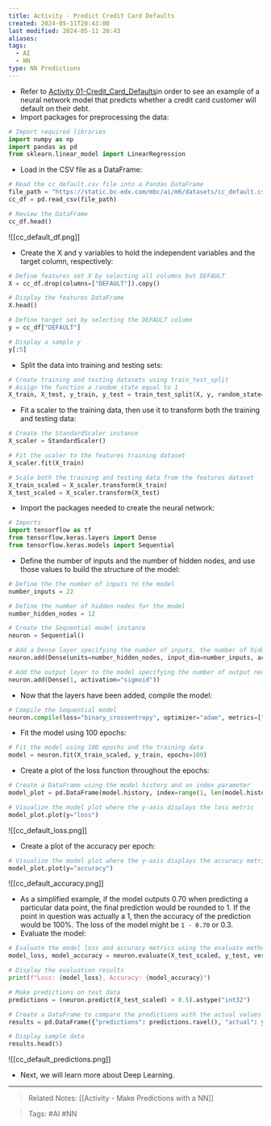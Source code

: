 ```yaml
---
title: Activity - Predict Credit Card Defaults
created: 2024-05-11T20:43:00
last modified: 2024-05-11 20:43
aliases: 
tags:
  - AI
  - NN
type: NN Predictions
---
```

- Refer to [Activity 01-Credit_Card_Defaults](file:///C:/Users/anghe/Documents/Work/mbc-ai/06-Neural-Networks/activities/01-Credit_Card_Defaults)in order to see an example of a neural network model that predicts whether a credit card customer will default on their debt.
- Import packages for preprocessing the data:
```python
# Import required libraries
import numpy as np
import pandas as pd
from sklearn.linear_model import LinearRegression
```
- Load in the CSV file as a DataFrame:
```python
# Read the cc_default.csv file into a Pandas DataFrame
file_path = "https://static.bc-edx.com/mbc/ai/m6/datasets/cc_default.csv"
cc_df = pd.read_csv(file_path)

# Review the DataFrame
cc_df.head()
```
![[cc_default_df.png]]
- Create the X and y variables to hold the independent variables and the target column, respectively:
```python
# Define features set X by selecting all columns but DEFAULT
X = cc_df.drop(columns=["DEFAULT"]).copy()

# Display the features DataFrame
X.head()

# Define target set by selecting the DEFAULT column
y = cc_df["DEFAULT"]

# Display a sample y
y[:5]
```
- Split the data into training and testing sets:
```python
# Create training and testing datasets using train_test_split
# Assign the function a random_state equal to 1
X_train, X_test, y_train, y_test = train_test_split(X, y, random_state=1)
```
- Fit a scaler to the training data, then use it to transform both the training and testing data:
```python
# Create the StandardScaler instance
X_scaler = StandardScaler()

# Fit the scaler to the features training dataset
X_scaler.fit(X_train)

# Scale both the training and testing data from the features dataset
X_train_scaled = X_scaler.transform(X_train)
X_test_scaled = X_scaler.transform(X_test)
```
- Import the packages needed to create the neural network:
```python
# Imports
import tensorflow as tf
from tensorflow.keras.layers import Dense
from tensorflow.keras.models import Sequential
```
- Define the number of inputs and the number of hidden nodes, and use those values to build the structure of the model:
```python
# Define the the number of inputs to the model
number_inputs = 22

# Define the number of hidden nodes for the model
number_hidden_nodes = 12

# Create the Sequential model instance
neuron = Sequential()

# Add a Dense layer specifying the number of inputs, the number of hidden nodes, and the activation function
neuron.add(Dense(units=number_hidden_nodes, input_dim=number_inputs, activation="relu"))

# Add the output layer to the model specifying the number of output neurons and activation function
neuron.add(Dense(1, activation="sigmoid"))
```
- Now that the layers have been added, compile the model:
```python
# Compile the Sequential model
neuron.compile(loss="binary_crossentropy", optimizer="adam", metrics=["accuracy"])
```
- Fit the model using 100 epochs:
```python
# Fit the model using 100 epochs and the training data
model = neuron.fit(X_train_scaled, y_train, epochs=100)
```
- Create a plot of the loss function throughout the epochs:
```python
# Create a DataFrame using the model history and an index parameter
model_plot = pd.DataFrame(model.history, index=range(1, len(model.history["loss"]) + 1))

# Visualize the model plot where the y-axis displays the loss metric
model_plot.plot(y="loss")
```
![[cc_default_loss.png]]
- Create a plot of the accuracy per epoch:
```python
# Visualize the model plot where the y-axis displays the accuracy metric
model_plot.plot(y="accuracy")
```
![[cc_default_accuracy.png]]
- As a simplified example, if the model outputs 0.70 when predicting a particular data point, the final prediction would be rounded to 1. If the point in question was actually a 1, then the accuracy of the prediction would be 100%. The loss of the model might be `1 - 0.70` or 0.3.
- Evaluate the model:
```python
# Evaluate the model loss and accuracy metrics using the evaluate method and the test data
model_loss, model_accuracy = neuron.evaluate(X_test_scaled, y_test, verbose=2)

# Display the evaluation results
print(f"Loss: {model_loss}, Accuracy: {model_accuracy}")

# Make predictions on test data
predictions = (neuron.predict(X_test_scaled) > 0.5).astype("int32")

# Create a DataFrame to compare the predictions with the actual values
results = pd.DataFrame({"predictions": predictions.ravel(), "actual": y_test})

# Display sample data
results.head(5)
```
![[cc_default_predictions.png]]
- Next, we will learn more about Deep Learning.
---
>Related Notes: [[Activity - Make Predictions with a NN]]

>Tags: #AI #NN 
